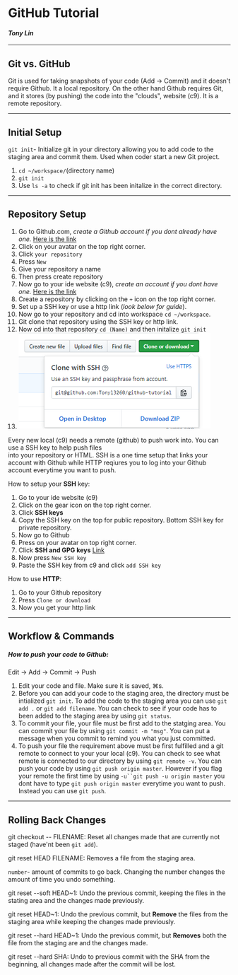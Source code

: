 # GitHub Tutorial
#### _Tony Lin_
---
## Git vs. GitHub
Git is used for taking snapshots of your code (Add -> Commit) and it doesn't require Github. It a local
repository. On the other hand Github requires Git, and it stores (by pushing) the code into the "clouds",
website (c9). It is a remote repository.

---
## Initial Setup
`git init`- Initialize git in your directory allowing you to add code to the staging area and commit
them. Used when coder start a new Git project.
1. `cd ~/workspace/`(directory name)
2. `git init`
3. Use `ls -a` to check if git init has been initalize in the correct directory.

---
## Repository Setup
1. Go to Github.com, *create a Github account if you dont already have one.*
[Here is the link](https://github.com/)
2. Click on your avatar on the top right corner.
3. Click `your repository`
4. Press `New`
5. Give your repository a name
6. Then press create repository
7. Now go to your ide website (c9), *create an account if you dont have one.* 
[Here is the link](https://c9.io/signup)
8. Create a repository by clicking on the `+` icon on the top right corner.
9. Set up a SSH key or use a http link (*look below for guide*).
10. Now go to your repository and cd into workspace `cd ~/workspace`.
11. Git clone that repository using the SSH key or http link.
12. Now cd into that repository `cd (Name)` and then initalize `git init`
13. ![SSH](SnapGit.png)

Every new local (c9) needs a remote (github) to push work into. You can use a SSH key to help push files  
into your repository or HTML. SSH is a one time setup that links your account with Github while HTTP
reqiures you to log into your Github account everytime you want to push.

How to setup your **SSH** key:
1. Go to your ide website (c9) 
2. Click on the gear icon on the top right corner.
2. Click **SSH keys**
3. Copy the SSH key on the top for public repository. Bottom SSH key for private repository.
4. Now go to Github
5. Press on your avatar on top right corner.
6. Click **SSH and GPG keys** [Link](https://github.com/settings/keys)
7. Now press `New SSH key`
8. Paste the SSH key from c9 and click `add SSH key`


How to use **HTTP**:
1. Go to your Github repository
2. Press `Clone or download`
3. Now you get your http link 

---
## Workflow & Commands
##### How to push your code to Github:
Edit -> Add -> Commit -> Push 
1. Edit your code and file. Make sure it is saved, ⌘s.
2. Before you can add your code to the staging area, the directory must be intialized `git init`. To
add the code to the staging area you can use `git add .` or `git add filename`. You can check to see
if your code has to been added to the staging area by using `git status`.
3. To commit your file, your file must be first add to the statging area. You can commit your file
by using `git commit -m "msg"`. You can put a message when you commit to remind you what you just
committed.
4. To push your file the requirement above must be first fulfilled and a git remote to connect to your
your local (c9). You can check to see what remote is connected to our directory by using `git remote -v`.
You can push your code by using `git push origin master`. However if you flag your remote the first time
by using `-u``git push -u origin master` you dont have to type `git push origin master` everytime you 
want to push. Instead you can use `git push`.

---
## Rolling Back Changes
git checkout -- FILENAME: Reset all changes made that are currently not staged (have'nt been `git add`).

git reset HEAD FILENAME: Removes a file from the staging area.

`number`- amount of commits to go back. Changing the number changes the amount of time you undo something.

git reset --soft HEAD~1: Undo the previous commit, keeping the files in the stating area and the changes
made previously.

git reset HEAD~1: Undo the previous commit, but **Remove** the files from the staging area while keeping 
the changes made previously.

git reset --hard HEAD~1: Undo the previous commit, but **Removes** both the file from the staging are and 
the changes made.

git reset --hard SHA: Undo to previous commit with the SHA from the beginning, all changes made after the
commit will be lost.
